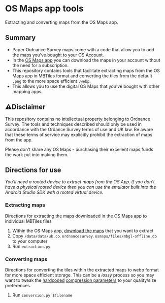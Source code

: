 # OS Maps app tools
Extracting and converting maps from the OS Maps app.

## Summary
* Paper Ordnance Survey maps come with a code that allow you to add the maps you've bought to your OS Account.
* In the [OS Maps app](https://shop.ordnancesurvey.co.uk/apps/os-maps-subscriptions/#app) you can download the maps in your account without the need for a subscription.
* This repository contains tools that facilitate extracting maps from the OS Maps app in MBTiles format and converting the tiles from the default `.png` to the more space efficient `.webp`.
* This allows you to use the digital OS Maps that you've bought with other mapping apps.

## :warning:Disclaimer
This repository contains no intellectual property belonging to Ordnance Survey. The tools and techniques described should only be used in accordance with the Ordance Survey terms of use and UK law. Be aware that these terms of service may explicitly prohibit the extraction of maps from the app. 

Please don't share any OS Maps - purchasing their excellent maps funds the work put into making them.

## Directions for use
_You'll need a rooted device to extract maps from the OS App. If you don't have a physical rooted device then you can use the emulator built into the Android Studio SDK with a rooted virtual device._

### Extracting maps
Directions for extracting the maps downloaded in the OS Maps app to individual MBTiles files

1. Within the OS Maps app, [download the maps](https://osmaps.com/os-maps-help?categoryId=631349&article=637593#article-id-637593) that you want to extract
1. Copy `/data/data/uk.co.ordnancesurvey.osmaps/files/mbgl-offline.db` to your computer
1. Run `extraction.py`

### Converting maps
Directions for converting the tiles within the extracted maps to webp format for more space efficient storage. This can be a _lossy_ process so you may want to tweak the [hardcoded](https://github.com/aricooperdavis/OS-Maps-app-tools/blob/main/conversion.py#L42) [compression parameters](https://pillow.readthedocs.io/en/stable/handbook/image-file-formats.html#webp) to your quality/size preferences.

1. Run `conversion.py $filename`
